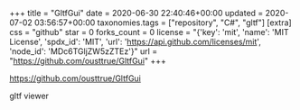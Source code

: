 +++
title = "GltfGui"
date = 2020-06-30 22:40:46+00:00
updated = 2020-07-02 03:56:57+00:00
taxonomies.tags = ["repository", "C#", "gltf"]
[extra]
css = "github"
star = 0
forks_count = 0
license = "{'key': 'mit', 'name': 'MIT License', 'spdx_id': 'MIT', 'url': 'https://api.github.com/licenses/mit', 'node_id': 'MDc6TGljZW5zZTEz'}"
url = "https://github.com/ousttrue/GltfGui"
+++

<https://github.com/ousttrue/GltfGui>

gltf viewer
